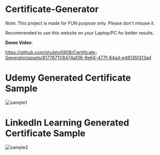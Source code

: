 # Certificate-Generator

Note: This project is made for FUN purpose only. Please don't misuse it.

Recommended to use this website on your Laptop/PC for better results.

**Demo Video**: 

https://github.com/shubho0908/Certificate-Generator/assets/81776711/8474af06-8e64-477f-84ad-e48135f313ad





# Udemy Generated Certificate Sample

![sample1](https://user-images.githubusercontent.com/81776711/175827119-08871ae1-da09-41d5-9924-db974cf11adc.JPG)


# LinkedIn Learning Generated Certificate Sample

![sample2](https://user-images.githubusercontent.com/81776711/175827174-113c97f1-9895-4a37-ba7d-37aa5040f63e.JPG)
